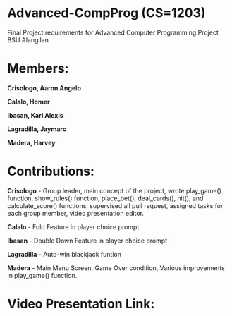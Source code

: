 # Advanced-CompProg (CS=1203)
Final Project requirements for Advanced Computer Programming Project BSU Alangilan

# Members:

**Crisologo, Aaron Angelo**

**Calalo, Homer**

**Ibasan, Karl Alexis**

**Lagradilla, Jaymarc**

**Madera, Harvey**

# Contributions:

**Crisologo** - Group leader, main concept of the project, wrote play_game() function, show_rules() function, place_bet(), deal_cards(), hit(), and calculate_score() functions, supervised all pull request, assigned tasks for each group member, video presentation editor.

**Calalo** - Fold Feature in player choice prompt

**Ibasan** - Double Down Feature in player choice prompt

**Lagradilla** - Auto-win blackjack funtion

**Madera** - Main Menu Screen, Game Over condition, Various improvements in play_game() function.

# Video Presentation Link:
